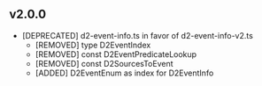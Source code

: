 ## v2.0.0

- [DEPRECATED] d2-event-info.ts in favor of d2-event-info-v2.ts
  - [REMOVED] type D2EventIndex
  - [REMOVED] const D2EventPredicateLookup
  - [REMOVED] const D2SourcesToEvent
  - [ADDED] D2EventEnum as index for D2EventInfo
